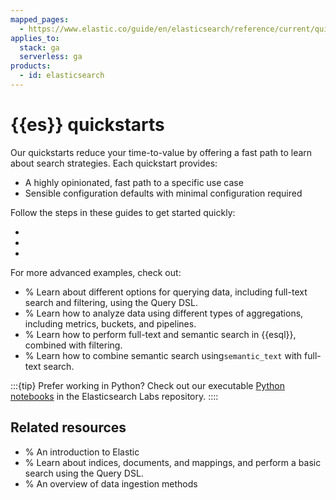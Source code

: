 ```yaml
---
mapped_pages:
  - https://www.elastic.co/guide/en/elasticsearch/reference/current/quickstart.html
applies_to:
  stack: ga
  serverless: ga
products:
  - id: elasticsearch
---
```


# {{es}} quickstarts

Our quickstarts reduce your time-to-value by offering a fast path to learn about search strategies.
Each quickstart provides:

- A highly opinionated, fast path to a specific use case
- Sensible configuration defaults with minimal configuration required

Follow the steps in these guides to get started quickly:

- [](/solutions/search/get-started/keyword-search-python.md)
- [](/solutions/search/get-started/semantic-search.md)
- [](/solutions/search/vector/bring-own-vectors.md)

For more advanced examples, check out:

- [](/solutions/search/full-text/querydsl-filter-tutorial.md)
% Learn about different options for querying data, including full-text search and filtering, using the Query DSL.
- [](/explore-analyze/query-filter/aggregations/tutorial-analyze-ecommerce-data-with-aggregations-using-query-dsl.md)
% Learn how to analyze data using different types of aggregations, including metrics, buckets, and pipelines.
- [](/solutions/search/esql-search.md)
% Learn how to perform full-text and semantic search in {{esql}}, combined with filtering.
- [](/solutions/search/hybrid-semantic-text.md)
% Learn how to combine semantic search using`semantic_text` with full-text search.

:::{tip}
Prefer working in Python? Check out our executable [Python notebooks](https://github.com/elastic/elasticsearch-labs/tree/main/notebooks#readme) in the Elasticsearch Labs repository.
::::

## Related resources

- [](/get-started/index.md)
% An introduction to Elastic
- [](/get-started/elasticsearch-basics-quickstart.md)
% Learn about indices, documents, and mappings, and perform a basic search using the Query DSL.
- [](/manage-data/ingest.md)
% An overview of data ingestion methods
